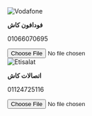 <div class="wallet-cards">
  <div class="wallet-card">
    <img src="https://upload.wikimedia.org/wikipedia/commons/thumb/9/99/Vodafone_2017_logo.svg/1200px-Vodafone_2017_logo.svg.png" alt="Vodafone" />
    <p><strong>فودافون كاش</strong></p>
    <p>01066070695</p>
    <input type="file" accept="image/*" title="أرفق سكرين شوت لفودافون" />
  </div>
  <div class="wallet-card">
    <img src="https://upload.wikimedia.org/wikipedia/commons/7/79/Etisalat_Logo.png" alt="Etisalat" />
    <p><strong>اتصالات كاش</strong></p>
    <p>01124725116</p>
    <input type="file" accept="image/*" title="أرفق سكرين شوت لاتصالات" />
  </div>
  <!-- باقي البطاقات كما هي -->
